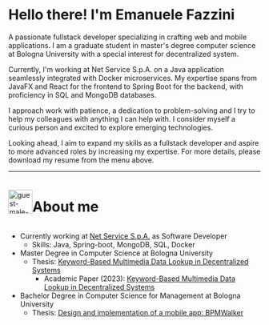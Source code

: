 <h1>Hello there! I'm Emanuele Fazzini</h1>

<p>A passionate fullstack developer specializing in crafting web and mobile applications. I am a graduate student in master's degree computer science at Bologna University with a special interest for decentralized system.</p>

<p>Currently, I'm working at Net Service S.p.A. on a Java application seamlessly integrated with Docker microservices. My expertise spans from JavaFX and React for the frontend to Spring Boot for the backend, with proficiency in SQL and MongoDB databases.</p>

<p>I approach work with patience, a dedication to problem-solving and I try to help my colleagues with anything I can help with. I consider myself a curious person and excited to explore emerging technologies.</p>

<p>Looking ahead, I aim to expand my skills as a fullstack developer and aspire to more advanced roles by increasing my expertise. For more details, please download my resume from the menu above.</p>

<hr/>


<div style="display:flex; align-items:center;">
    <img width="48" height="48" src="https://img.icons8.com/fluency/48/guest-male--v1.png" alt="guest-male--v1"/>
    <h1>About me</h1>
</div>

- Currently working at [Net Service S.p.A.](https://www.netservice.eu/en/) as Software Developer
    - Skills: Java, Spring-boot, MongoDB, SQL, Docker
- Master Degree in Computer Science at Bologna University
    - Thesis: [Keyword-Based Multimedia Data Lookup in Decentralized Systems](https://amslaurea.unibo.it/27598/)
        - Academic Paper (2023): [Keyword-Based Multimedia Data Lookup in Decentralized Systems](https://ieeexplore.ieee.org/document/10286930)
- Bachelor Degree in Computer Science for Management at Bologna University
    - Thesis: [Design and implementation of a mobile app: BPMWalker](https://amslaurea.unibo.it/21589/)
